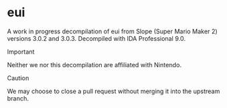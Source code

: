 # eui
A work in progress decompilation of eui from Slope (Super Mario Maker 2) versions 3.0.2 and 3.0.3.  Decompiled with IDA Professional 9.0.

> [!IMPORTANT]
> Neither we nor this decompilation are affiliated with Nintendo.

> [!CAUTION]
> We may choose to close a pull request without merging it into the upstream branch.
